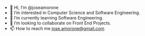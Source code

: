 - 👋 Hi, I’m @joseamorone
- 👀 I’m interested in Computer Science and Software Engineering.
- 🌱 I’m currently learning Software Engineering.
- 💞️ I’m looking to collaborate on Front End Projects.
- 📫 How to reach me jose.amorone@gmail.com

<!---
joseamorone/joseamorone is a ✨ special ✨ repository because its `README.md` (this file) appears on your GitHub profile.
You can click the Preview link to take a look at your changes.
--->
